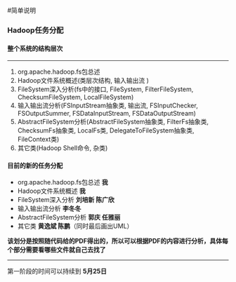 #简单说明

### Hadoop任务分配

#### 整个系统的结构层次

****

1. org.apache.hadoop.fs包总述
2. Hadoop文件系统概述(类层次结构, 输入输出流 )
3. FileSystem深入分析(fs中的接口, FileSystem, FilterFileSystem, ChecksumFileSystem, LocalFileSystem)
4. 输入输出流分析(FSInputStream抽象类, 输出流, FSInputChecker, FSOutputSummer, FSDataInputStream, FSDataOutputStream)
5. AbstractFileSystem分析(AbstractFileSystem抽象类, FilterFs抽象类, ChecksumFs抽象类, LocalFs类, DelegateToFileSystem抽象类, FileContext类)
6. 其它类(Hadoop Shell命令, 杂类)

#### 目前的新的任务分配

- org.apache.hadoop.fs包总述     **我**
- Hadoop文件系统概述             **我**
- FileSystem深入分析             **刘培新 陈广欣**
- 输入输出流分析                 **李冬冬**
- AbstractFileSystem分析         **郭庆 任雅丽**
- 其它类                         **黄逸斌 陈鹏**（同时最后画出UML）

**该划分是按照随代码给的PDF得出的，所以可以根据PDF的内容进行分析，具体每个部分需要看哪些文件就自己去找了**

****
第一阶段的时间可以持续到
**5月25日** 
